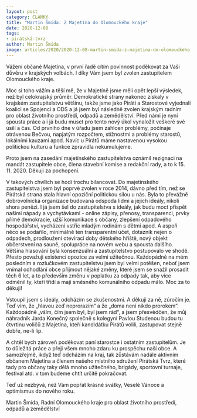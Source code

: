 ```yaml
---
layout: post
category: CLANKY
title: "Martin Šmída: Z Majetína do Olomouckého kraje"
date: 2020-12-08
tags: 
- pirátská-tvrz
author: Martin Šmída
image: articles/2020/2020-12-08-martin-smida-z-majetina-do-olomouckeho-kraje.jpg  #751x422 pixelu
---
```

Vážení občané Majetína, v první řadě cítím povinnost poděkovat za Vaši důvěru v krajských volbách. I díky Vám jsem byl zvolen zastupitelem Olomouckého kraje.

Moc si toho vážím a těší mě, že v Majetíně jsme měli opět lepší výsledek, než byl celokrajský průměr. Demokratické strany nakonec získaly v krajském zastupitelstvu většinu, takže jsme jako Piráti a Starostové vyjednali koalici se Spojenci a ODS a já jsem byl následně zvolen krajským radním pro oblast životního prostředí, odpadů a zemědělství. Před námi je nyní spousta práce a i já budu muset pro tento nový úkol vynaložit veškeré své úsilí a čas. Od prvního dne v úřadu jsem zahlcen problémy, počínaje otrávenou Bečvou, napjatým rozpočtem, stížnostmi a problémy starostů, lokálními kauzami apod. Navíc u Pirátů máme nastavenou vysokou politickou kulturu a funkce zpravidla nekumulujeme.

Proto jsem na zasedání majetínského zastupitelstva oznámil rezignaci na mandát zastupitele obce, člena stavební komise a redakční rady, a to k 15. 11. 2020. Děkuji za pochopení.

V takových chvílích se hodí trochu bilancovat. Do majetínského zastupitelstva jsem byl poprvé zvolen v roce 2014, dávno před tím, než se Pirátská strana stala hlavní opoziční politickou silou u nás. Byla to převážně dobrovolnická organizace budovaná odspoda lidmi a jejich ideály, nikoli shora penězi. I já jsem šel do zastupitelstva s ideály, jak budu moct přispět našimi nápady a vychytávkami - online zápisy, přenosy, transparenci, prvky přímé demokracie, užší komunikace s občany, zlepšení odpadového hospodářství, vycházení vstříc mladým rodinám s dětmi apod. A aspoň něco se podařilo, minimálně ten transparentní účet, dotazník nejen o odpadech, prodloužení otevírací doby dětského hřiště, nový objekt občerstvení na sauně, spolupráce na novém webu a spousta dalšího. Většina hlasování byla konsenzuální a zastupitelstvo postupovalo ve shodě. Přesto považuji existenci opozice za velmi užitečnou. Každopádně na mém posledním a rozlučkovém zastupitelstvu jsem byl velmi potěšen, neboť jsem vnímal odhodlání obce přijmout nějaké změny, které jsem se snažil prosadit těch 6 let, a to především změnu v poplatku za odpady tak, aby více odměnil ty, kteří třídí a mají směsného komunálního odpadu málo. Moc za to děkuji!

Vstoupil jsem s ideály, odcházím se zkušenostmi. A děkuji za ně, zúročím je. Teď vím, že „hlavou zeď neprorazím“ a že „doma není nikdo prorokem“. Každopádně „vším, čím jsem byl, byl jsem rád“, a jsem přesvědčen, že můj náhradník Jarda Konečný společně s kolegyní Pavlou Studenou budou tu čtvrtinu voličů z Majetína, kteří kandidátku Pirátů volili, zastupovat stejně dobře, ne-li líp.

A chtěl bych zároveň poděkovat paní starostce i ostatním zastupitelům. Je to důležitá práce a přeji všem mnoho zdaru ku prospěchu naší obce. A samozřejmě, ikdyž teď odcházím na kraj, tak zůstávám nadále aktivním občanem Majetína a členem našeho místního sdružení Pirátská Tvrz, které tady pro občany taky dělá mnoho užitečného, brigády, sportovní turnaje, festival atd. v tom budeme chtít určitě pokračovat.

Teď už nezbývá, než Vám popřát krásné svátky, Veselé Vánoce a optimismus do nového roku.

Martin Šmída, Radní Olomouckého kraje pro oblast životního prostředí, odpadů a zemědělství
